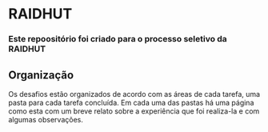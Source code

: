 # RAIDHUT 
### Este repoositório foi criado para o processo seletivo da RAIDHUT


## Organização
Os desafios estão organizados de acordo com as áreas de cada tarefa, uma pasta para cada tarefa concluída. Em cada uma das pastas há uma página como esta com um breve relato sobre a experiência que foi realiza-la e com algumas observações.